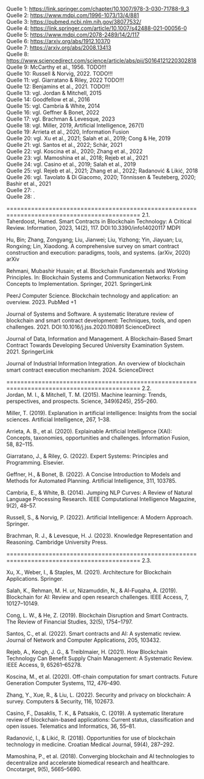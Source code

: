Quelle 1: https://link.springer.com/chapter/10.1007/978-3-030-71788-9_3 <br>
Quelle 2: https://www.mdpi.com/1996-1073/13/4/881 <br>
Quelle 3: https://pubmed.ncbi.nlm.nih.gov/38077532/ <br>
Quelle 4: https://link.springer.com/article/10.1007/s42488-021-00056-0 <br>
Quelle 5: https://www.mdpi.com/2078-2489/14/2/117 <br>
Quelle 6: https://arxiv.org/abs/1912.10370 <br>
Quelle 7: https://arxiv.org/abs/2008.13413 <br>
Quelle 8: https://www.sciencedirect.com/science/article/abs/pii/S0164121220302818 <br>
Quelle 9: McCarthy et al., 1956. TODO!!! <br>
Quelle 10: Russell & Norvig, 2022. TODO!!! <br>
Quelle 11: vgl. Giarratano & Riley, 2022 TODO!!! <br>
Quelle 12: Benjamins et al., 2021. TODO!!!<br>
Quelle 13: vgl. Jordan & Mitchell, 2015 <br>
Quelle 14: Goodfellow et al., 2016 <br>
Quelle 15: vgl. Cambria & White, 2014 <br>
Quelle 16: vgl. Geffner & Bonet, 2022 <br>
Quelle 17: vgl. Brachman & Levesque, 2023 <br>
Quelle 18: vgl. Miller, 2019, Artificial Intelligence, 267(1) <br>
Quelle 19: Arrieta et al., 2020, Information Fusion <br>
Quelle 20: vgl. Xu et al., 2021; Salah et al., 2019; Cong & He, 2019 <br>
Quelle 21: vgl. Santos et al., 2022; Schär, 2021 <br>
Quelle 22: vgl. Koscina et al., 2020; Zhang et al., 2022 <br>
Quelle 23: vgl. Mamoshina et al., 2018; Rejeb et al., 2021 <br>
Quelle 24: vgl. Casino et al., 2019; Salah et al., 2019 <br>
Quelle 25: vgl. Rejeb et al., 2021; Zhang et al., 2022; Radanović & Likić, 2018 <br>
Quelle 26: vgl. Tavolato & Di Giacomo, 2020; Tönnissen & Teuteberg, 2020; Bashir et al., 2021 <br>
Quelle 27: . <br>
Quelle 28: . <br>


============================================================================================
2.1. <br>
Taherdoost, Hamed. Smart Contracts in Blockchain Technology: A Critical Review. Information, 2023, 14(2), 117. DOI:10.3390/info14020117 
MDPI

Hu, Bin; Zhang, Zongyang; Liu, Jianwei; Liu, Yizhong; Yin, Jiayuan; Lu, Rongxing; Lin, Xiaodong. A comprehensive survey on smart contract construction and execution: paradigms, tools, and systems. (arXiv, 2020) 
arXiv

Rehmani, Mubashir Husain; et al. Blockchain Fundamentals and Working Principles. In: Blockchain Systems and Communication Networks: From Concepts to Implementation. Springer, 2021. 
SpringerLink

PeerJ Computer Science. Blockchain technology and application: an overview. 2023. 
PubMed
+1

Journal of Systems and Software. A systematic literature review of blockchain and smart contract development: Techniques, tools, and open challenges. 2021. DOI:10.1016/j.jss.2020.110891 
ScienceDirect

Journal of Data, Information and Management. A Blockchain-Based Smart Contract Towards Developing Secured University Examination System. 2021. 
SpringerLink

Journal of Industrial Information Integration. An overview of blockchain smart contract execution mechanism. 2024. 
ScienceDirect

============================================================================================
2.2. <br>
Jordan, M. I., & Mitchell, T. M. (2015). Machine learning: Trends, perspectives, and prospects. Science, 349(6245), 255–260.

Miller, T. (2019). Explanation in artificial intelligence: Insights from the social sciences. Artificial Intelligence, 267, 1–38.

Arrieta, A. B., et al. (2020). Explainable Artificial Intelligence (XAI): Concepts, taxonomies, opportunities and challenges. Information Fusion, 58, 82–115.

Giarratano, J., & Riley, G. (2022). Expert Systems: Principles and Programming. Elsevier.

Geffner, H., & Bonet, B. (2022). A Concise Introduction to Models and Methods for Automated Planning. Artificial Intelligence, 311, 103785.

Cambria, E., & White, B. (2014). Jumping NLP Curves: A Review of Natural Language Processing Research. IEEE Computational Intelligence Magazine, 9(2), 48–57.

Russell, S., & Norvig, P. (2022). Artificial Intelligence: A Modern Approach. Springer.

Brachman, R. J., & Levesque, H. J. (2023). Knowledge Representation and Reasoning. Cambridge University Press.


============================================================================================
2.3. <br>

Xu, X., Weber, I., & Staples, M. (2021). Architecture for Blockchain Applications. Springer.

Salah, K., Rehman, M. H. ur, Nizamuddin, N., & Al-Fuqaha, A. (2019). Blockchain for AI: Review and open research challenges. IEEE Access, 7, 10127–10149.

Cong, L. W., & He, Z. (2019). Blockchain Disruption and Smart Contracts. The Review of Financial Studies, 32(5), 1754–1797.

Santos, C., et al. (2022). Smart contracts and AI: A systematic review. Journal of Network and Computer Applications, 205, 103432.

Rejeb, A., Keogh, J. G., & Treiblmaier, H. (2021). How Blockchain Technology Can Benefit Supply Chain Management: A Systematic Review. IEEE Access, 9, 65261–65278.

Koscina, M., et al. (2020). Off-chain computation for smart contracts. Future Generation Computer Systems, 112, 476–490.

Zhang, Y., Xue, R., & Liu, L. (2022). Security and privacy on blockchain: A survey. Computers & Security, 116, 102673.

Casino, F., Dasaklis, T. K., & Patsakis, C. (2019). A systematic literature review of blockchain-based applications: Current status, classification and open issues. Telematics and Informatics, 36, 55–81.

Radanović, I., & Likić, R. (2018). Opportunities for use of blockchain technology in medicine. Croatian Medical Journal, 59(4), 287–292.

Mamoshina, P., et al. (2018). Converging blockchain and AI technologies to decentralize and accelerate biomedical research and healthcare. Oncotarget, 9(5), 5665–5690.

